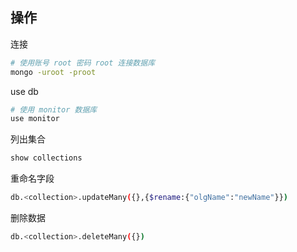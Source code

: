 ## 操作

连接

```sh
# 使用账号 root 密码 root 连接数据库
mongo -uroot -proot
```

use db

```sh
# 使用 monitor 数据库
use monitor
```

列出集合

```sh
show collections
```

重命名字段

```sh
db.<collection>.updateMany({},{$rename:{"olgName":"newName"}})
```

删除数据

```sh
db.<collection>.deleteMany({})
```

